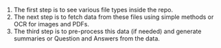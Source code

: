 1. The first step is to see various file types inside the repo.
2. The next step is to fetch data from these files using simple methods or OCR for images and PDFs.
3. The third step is to pre-process this data (if needed) and generate summaries or Question and Answers from the data.